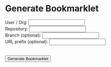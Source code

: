 # Generate Bookmarklet

<label for="owner">User / Org: </label><input id="owner"><br>
<label for="repo">Repository: </label><input id="repo"><br>
<label for="ref">Branch (optional): </label><input id="ref"><br>
<label for="prefix">URL prefix (optional): </label><input id="prefix"><br>
<br>
<br>
<button onclick="run()">Generate Bookmarklet</button>
<br>
<br>

<div id="book" style="display:none">
<p>
    Drag and Drop the image below to your bookmark bar...
</p>
<a id="bookmark" title="Helix Preview" href="">
  <img title="Helix Preview" alt="Helix Preview" src="/helix_logo.png" style="height: 32px">
</a>
</div>

<script>
  function run() {
    const owner = document.getElementById('owner').value;
    const repo = document.getElementById('repo').value;
    const ref = document.getElementById('ref').value;
    const pfx = document.getElementById('prefix').value;
    if (!owner || !repo) {
      alert('owner and repo are mandatory.');
      return;
    }

    const url = new URL('https://adobeioruntime.net/api/v1/web/helix/helix-services/content-proxy@1.12.1-lookup-test-tripod');
    url.searchParams.append('owner', owner);
    url.searchParams.append('repo', repo);
    url.searchParams.append('ref', ref || 'master');
    url.searchParams.append('path', '/'); // dummy is needed by content proxy
    if (pfx) {
      url.searchParams.append('prefix', pfx);
    }
    const code = [
      'javascript:(function(){',
      `var u=new URL('${url.href}');`,
      `u.searchParams.append('lookup', window.location.href);`,
      `window.open(u)`,
      '})();',
    ].join('');
    document.getElementById('bookmark').href = code;
    document.getElementById('book').style.display = 'block';
  }
</script>

